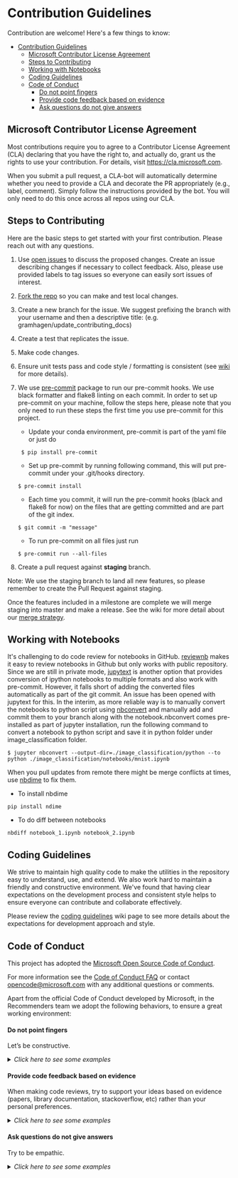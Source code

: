 # Contribution Guidelines

Contribution are welcome! Here's a few things to know:

- [Contribution Guidelines](#contribution-guidelines)
  - [Microsoft Contributor License Agreement](#microsoft-contributor-license-agreement)
  - [Steps to Contributing](#steps-to-contributing)
  - [Working with Notebooks](#working-with-notebooks)
  - [Coding Guidelines](#coding-guidelines)
  - [Code of Conduct](#code-of-conduct)
      - [Do not point fingers](#do-not-point-fingers)
      - [Provide code feedback based on evidence](#provide-code-feedback-based-on-evidence)
      - [Ask questions do not give answers](#ask-questions-do-not-give-answers)

## Microsoft Contributor License Agreement

Most contributions require you to agree to a Contributor License Agreement (CLA) declaring that you have the right to, and actually do, grant us the rights to use your contribution. For details, visit https://cla.microsoft.com.

When you submit a pull request, a CLA-bot will automatically determine whether you need to provide a CLA and decorate the PR appropriately (e.g., label, comment). Simply follow the instructions provided by the bot. You will only need to do this once across all repos using our CLA.

## Steps to Contributing

Here are the basic steps to get started with your first contribution. Please reach out with any questions.
1. Use [open issues](https://github.com/Microsoft/Recommenders/issues) to discuss the proposed changes. Create an issue describing changes if necessary to collect feedback. Also, please use provided labels to tag issues so everyone can easily sort issues of interest.
1. [Fork the repo](https://help.github.com/articles/fork-a-repo/) so you can make and test local changes.
1. Create a new branch for the issue. We suggest prefixing the branch with your username and then a descriptive title: (e.g. gramhagen/update_contributing_docs)
1. Create a test that replicates the issue.
1. Make code changes.
1. Ensure unit tests pass and code style / formatting is consistent (see [wiki](https://github.com/Microsoft/Recommenders/wiki/Coding-Guidelines#python-and-docstrings-style) for more details).
1. We use [pre-commit](https://pre-commit.com/) package to run our pre-commit hooks. We use black formatter and flake8 linting on each commit. In order to set up pre-commit on your machine, follow the steps here, please note that you only need to run these steps the first time you use pre-commit for this project.
   
   * Update your conda environment, pre-commit is part of the yaml file or just do    
   ```
    $ pip install pre-commit
   ```    
   * Set up pre-commit by running following command, this will put pre-commit under your .git/hooks directory. 
   ```
   $ pre-commit install
   ```
   * Each time you commit, it will run the pre-commit hooks (black and flake8 for now) on the files that are getting committed and are part of the git index. 
   ```
   $ git commit -m "message" 
   ```
   * To run pre-commit on all files just run
   ```
   $ pre-commit run --all-files
   ```
1. Create a pull request against <b>staging</b> branch.

Note: We use the staging branch to land all new features, so please remember to create the Pull Request against staging. 

Once the features included in a milestone are complete we will merge staging into master and make a release. See the wiki for more detail about our [merge strategy](https://github.com/Microsoft/Recommenders/wiki/Strategy-to-merge-the-code-to-master-branch).

## Working with Notebooks

It's challenging to do code review for notebooks in GitHub. [reviewnb](https://www.reviewnb.com/) makes it easy to review notebooks in Github but only works with public repository. Since we are still in private mode, [jupytext](https://github.com/mwouts/jupytext) is another option that provides conversion of ipython notebooks to multiple formats and also work with pre-commit. However, it falls short of adding the converted files automatically as part of the git commit. An issue has been opened with jupytext for this. In the interim, as more reliable way is to manually convert the notebooks to python script using [nbconvert](https://github.com/jupyter/nbconvert) and manually add and commit them to your branch along with the notebook.nbconvert comes pre-installed as part of jupyter installation, run the following command to convert a notebook to python script and save it in python folder under image_classification folder.
```
$ jupyter nbconvert --output-dir=./image_classification/python --to python ./image_classification/notebooks/mnist.ipynb
``` 

When you pull updates from remote there might be merge conflicts at times, use [nbdime](https://nbdime.readthedocs.io/en/latest/) to fix them.
* To install nbdime 
```
pip install ndime
```
* To do diff between notebooks
```
nbdiff notebook_1.ipynb notebook_2.ipynb
```

## Coding Guidelines

We strive to maintain high quality code to make the utilities in the repository easy to understand, use, and extend. We also work hard to maintain a friendly and constructive environment. We've found that having clear expectations on the development process and consistent style helps to ensure everyone can contribute and collaborate effectively.

Please review the [coding guidelines](https://github.com/Microsoft/Recommenders/wiki/Coding-Guidelines) wiki page to see more details about the expectations for development approach and style.

## Code of Conduct

This project has adopted the [Microsoft Open Source Code of Conduct](https://opensource.microsoft.com/codeofconduct/).

For more information see the [Code of Conduct FAQ](https://opensource.microsoft.com/codeofconduct/faq/) or contact [opencode@microsoft.com](mailto:opencode@microsoft.com) with any additional questions or comments.

Apart from the official Code of Conduct developed by Microsoft, in the Recommenders team we adopt the following behaviors, to ensure a great working environment:

#### Do not point fingers
Let’s be constructive.

<details>
<summary><em>Click here to see some examples</em></summary>

"This method is missing docstrings" instead of "YOU forgot to put docstrings".

</details>

#### Provide code feedback based on evidence 

When making code reviews, try to support your ideas based on evidence (papers, library documentation, stackoverflow, etc) rather than your personal preferences. 

<details>
<summary><em>Click here to see some examples</em></summary>

"When reviewing this code, I saw that the Python implementation the metrics are based on classes, however, [scikit-learn](https://scikit-learn.org/stable/modules/classes.html#sklearn-metrics-metrics) and [tensorflow](https://www.tensorflow.org/api_docs/python/tf/metrics) use functions. We should follow the standard in the industry."

</details>


#### Ask questions do not give answers
Try to be empathic. 

<details>
<summary><em>Click here to see some examples</em></summary>

* Would it make more sense if ...?
* Have you considered this ... ?

</details>

